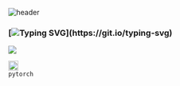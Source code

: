 ![header](https://capsule-render.vercel.app/api?type=waving&color=gradient&height=120&animation=fadeIn&section=footer&text=✨✨✨&fontAlign=70)
### [![Typing SVG](https://readme-typing-svg.demolab.com?font=Redressed&size=40&pause=1000&color=586467&center=true&vCenter=true&random=false&width=435&lines=%C2%A1Hola%2C+bien+venidos!)](https://git.io/typing-svg)

<a href="s">
  <img src="https://github-readme-stats.vercel.app/api/top-langs/?username=mjoo-lee&exclude_repo=mjoo-lee.github.io&layout=compact" />
</a>


<code><img alt = "3.1 Python" height="20" src="https://cdn.icon-icons.com/icons2/2699/PNG/512/pytorch_logo_icon_170820.png"> pytorch</code>


<!--
**mjoo-lee/mjoo-lee** is a ✨ _special_ ✨ repository because its `README.md` (this file) appears on your GitHub profile.

Here are some ideas to get you started:

- 🔭 I’m currently working on ...
- 🌱 I’m currently learning ...
- 👯 I’m looking to collaborate on ...
- 🤔 I’m looking for help with ...
- 💬 Ask me about ...
- 📫 How to reach me: ...
- 😄 Pronouns: ...
- ⚡ Fun fact: ...
-->
